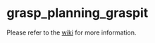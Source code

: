 # grasp_planning_graspit

Please refer to the [wiki](https://github.com/JenniferBuehler/jb-ros-packs/wiki/GraspIt-CPP-API) for more information.
